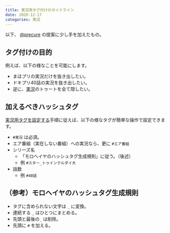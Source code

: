 ```yaml
---
title: 実況用タグ付けのガイドライン
date: 2020-12-17
categories: 実況
---
```


以下、 [@precure](https://mstdn.delmulin.com/@precure) の提案に少し手を加えたもの。

## タグ付けの目的
例えば、以下の様なことを可能にします。
- まほプリの実況だけを抜き出したい。
- ドキプリ40話の実況を抜き出したい。
- 逆に、[実況](/articles/実況)のトゥートを全て隠したい。

## 加えるべきハッシュタグ
[実況用タグを設定する](/articles/実況用タグを設定する)手順に従えば、以下の様なタグが簡単な操作で設定できます。
- `#実況` は必須。
- エア番組（実在しない番組）への実況なら、更に `#エア番組`
- シリーズ名
  - 「モロヘイヤのハッシュタグ生成規則」に従う。（後述）
  - 例 `#スター_トゥインクルダイ大`
- 話数
  - 例 `#40話`

## （参考）モロヘイヤのハッシュタグ生成規則
- タグに含められない文字は `_` に変換。
- 連続する `_` はひとつにまとめる。
- 先頭と最後の`_` は削除。
- 先頭に `#` を加える。
